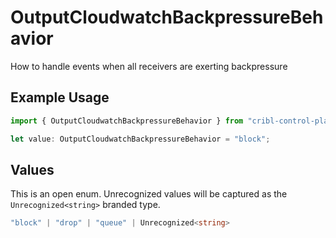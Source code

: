 # OutputCloudwatchBackpressureBehavior

How to handle events when all receivers are exerting backpressure

## Example Usage

```typescript
import { OutputCloudwatchBackpressureBehavior } from "cribl-control-plane/models";

let value: OutputCloudwatchBackpressureBehavior = "block";
```

## Values

This is an open enum. Unrecognized values will be captured as the `Unrecognized<string>` branded type.

```typescript
"block" | "drop" | "queue" | Unrecognized<string>
```